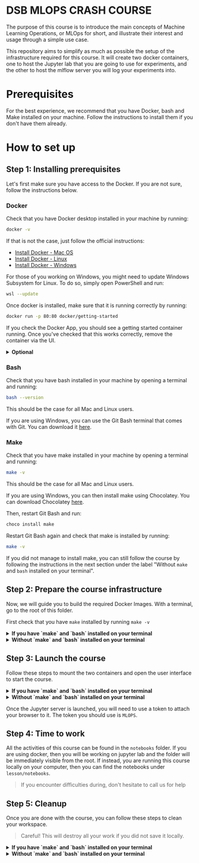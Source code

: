 # DSB MLOPS CRASH COURSE

The purpose of this course is to introduce the main concepts of Machine Learning Operations, or MLOps for short, and illustrate their interest and usage through a simple use case.

This repository aims to simplify as much as possible the setup of the infrastructure required for this course. It will create two docker containers, one to host the Jupyter lab that you are going to use for experiments, and the other to host the mlflow server you will log your experiments into.

# Prerequisites
For the best experience, we recommend that you have Docker, bash and Make installed on your machine. Follow the instructions to install them if you don't have them already.

# How to set up
## Step 1: Installing prerequisites
Let's first make sure you have access to the Docker. If you are not sure, follow the instructions below.

### Docker
Check that you have Docker desktop installed in your machine by running:

```bash
docker -v
```

If that is not the case, just follow the official instructions:

* [Install Docker - Mac OS](https://docs.docker.com/desktop/install/mac-install/)
* [Install Docker - Linux](https://docs.docker.com/desktop/install/linux-install/)
* [Install Docker - Windows](https://docs.docker.com/desktop/install/windows-install/)

For those of you working on Windows, you might need to update Windows Subsystem for Linux. To do so, simply open PowerShell and run:

```bash
wsl --update
```

Once docker is installed, make sure that it is running correctly by running:

```bash
docker run -p 80:80 docker/getting-started
```

If you check the Docker App, you should see a getting started container running. Once you've checked that this works correctly, remove the container via the UI.

<details>
    <summary><b>Optional</b></summary>
    You can also perform these operations directly from the command line, by running <code>docker ps</code> to check the running containers and <code>docker rm -f [CONTAINER-ID]</code> to remove it.
</details>

### Bash
Check that you have bash installed in your machine by opening a terminal and running:

```bash
bash --version
```
This should be the case for all Mac and Linux users.

If you are using Windows, you can use the Git Bash terminal that comes with Git. You can download it [here](https://git-scm.com/downloads).

### Make
Check that you have make installed in your machine by opening a terminal and running:

```bash
make -v
```
This should be the case for all Mac and Linux users.

If you are using Windows, you can then install make using Chocolatey. You can download Chocolatey [here](https://chocolatey.org/install).

Then, restart Git Bash and run:

```bash
choco install make
```

Restart Git Bash again and check that make is installed by running:

```bash
make -v
```

If you did not manage to install make, you can still follow the course by following the instructions in the next section under the label "Without `make` and `bash` installed on your terminal".

## Step 2: Prepare the course infrastructure


Now, we will guide you to build the required Docker Images. With a terminal, go to the root of this folder.

First check that you have `make` installed by running `make -v`

<details>
    <summary><b>If you have `make` and `bash` installed on your terminal</b></summary>
    Then simply run:
    <p><pre>make prepare-mlops-crashcourse</pre></p>
</details>

<details>
    <summary><b>Without `make` and `bash` installed on your terminal</b></summary>
    Please run:
    <p><pre>docker build -t mlops_notebooks ./lesson/
docker build -t mlops_mlflow ./mlflow_server/</pre></p>
</details>


## Step 3: Launch the course

Follow these steps to mount the two containers and open the user interface to start the course.


<details>
    <summary><b>If you have `make` and `bash` installed on your terminal</b></summary>
    You can directly bundle all this section's commands by typing:
    <p><pre>make launch-mlops-crashcourse</pre></p>
</details>

<details>
    <summary><b>Without `make` and `bash` installed on your terminal</b></summary>
    First, create a network:
    <p><pre>docker network create --driver bridge mlops-crashcourse</pre></p>
    <p>Then:</p>
    <p><pre>docker run -it --rm --user root -p 10000:8888 -p 8000:8000 -p 4200:4200 -v ${PWD}/mlflow_server/local:/mlflow -e JUPYTER_ENABLE_LAB=yes -e JUPYTER_TOKEN=docker -e MLFLOW_TRACKING_URI=http://mlflow:5001 --network mlops-crashcourse --name jupyter -d mlops_notebooks</pre></p>
    <p>And:</p>
    <p><pre>docker run -it -d --rm -p 5001:5000 -v ${PWD}/mlflow_server/local:/mlflow --network mlops-crashcourse --name mlflow mlops_mlflow</pre></p>
    <p>You can then open your favorite browser and open in two tabs the two urls we will be working with:</p>
    <ul>
    <li>http://localhost:10000</li>
    <li>http://localhost:5001</li>
    <ul>
</details>

Once the Jupyter server is launched, you will need to use a token to attach your browser to it. The token you should use is `MLOPS`.

## Step 4: Time to work

All the activities of this course can be found in the `notebooks` folder. If you are using docker, then you will be working on jupyter lab and the folder will be immediately visible from the root. If instead, you are running this course locally on your computer, then you can find the notebooks under `lesson/notebooks`.

> If you encounter difficulties during, don't hesitate to call us for help

## Step 5: Cleanup

Once you are done with the course, you can follow these steps to clean your workspace.

> Careful! This will destroy all your work if you did not save it locally.

<details>
    <summary><b>If you have `make` and `bash` installed on your terminal</b></summary>

    Then simply run:
    ```bash
    make clean-mlops-crashcourse
    ```
</details>

<details>
    <summary><b>Without `make` and `bash` installed on your terminal</b></summary>
    Please run

    ```bash
	docker stop jupyter
	docker stop mlflow
	docker image rm mlops_notebooks
	docker image rm mlops_mlflow
    docker network rm mlops-crashcourse
    ```
</details>
